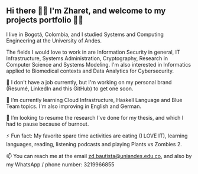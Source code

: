 ## Hi there 👋🏽 I'm Zharet, and welcome to my projects portfolio 👌🏽

I live in Bogotá, Colombia, and I studied Systems and Computing Engineering at the University of Andes. 

The fields I would love to work in are Information Security in general, IT Infrastructure, Systems Administration, Cryptography, Research in Computer Science and Systems Modeling. I'm also interested in Informatics applied to Biomedical contexts and Data Analytics for Cybersecurity. 

🔭 I don't have a job currently, but I'm working on my personal brand (Resumé, LinkedIn and this GitHub) to get one soon.  

🌱 I’m currently learning Cloud Infrastructure, Haskell Language and Blue Team topics. I'm also improving in English and German. 

👯 I’m looking to resume the research I've done for my thesis, and which I had to pause because of burnout. 

⚡ Fun fact: My favorite spare time activities are eating (I LOVE IT), learning languages, reading, listening podcasts and playing Plants vs Zombies 2. 

📫 You can reach me at the email zd.bautista@uniandes.edu.co, and also by my WhatsApp / phone number: 3219966855

<!--
**Zharet-Bautista-Montes/Zharet-Bautista-Montes** is a ✨ _special_ ✨ repository because its `README.md` (this file) appears on your GitHub profile.

Here are some ideas to get you started:

- 🔭 I’m currently working on ...
- 🌱 I’m currently learning ...
- 👯 I’m looking to collaborate on ...
- 🤔 I’m looking for help with ...
- 💬 Ask me about ...
- 📫 How to reach me: ...
- 😄 Pronouns: ...
- ⚡ Fun fact: ...
-->
